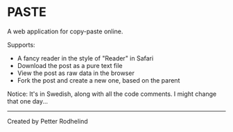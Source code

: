 # PASTE

A web application for copy-paste online.

Supports:

- A fancy reader in the style of "Reader" in Safari
- Download the post as a pure text file
- View the post as raw data in the browser
- Fork the post and create a new one, based on the parent

Notice: It's in Swedish, along with all the code comments. I might change that one day...

---

Created by Petter Rodhelind
